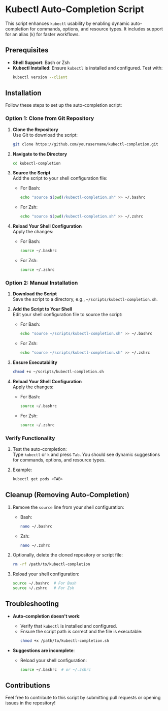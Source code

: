 
# Kubectl Auto-Completion Script

This script enhances `kubectl` usability by enabling dynamic auto-completion for commands, options, and resource types. It includes support for an alias (`k`) for faster workflows.

## Prerequisites

- **Shell Support**: Bash or Zsh
- **Kubectl Installed**: Ensure `kubectl` is installed and configured. Test with:
  ```bash
  kubectl version --client
  ```

## Installation

Follow these steps to set up the auto-completion script:

### Option 1: Clone from Git Repository

1. **Clone the Repository**  
   Use Git to download the script:
   ```bash
   git clone https://github.com/yourusername/kubectl-completion.git
   ```

2. **Navigate to the Directory**  
   ```bash
   cd kubectl-completion
   ```

3. **Source the Script**  
   Add the script to your shell configuration file:

   - For Bash:
     ```bash
     echo "source $(pwd)/kubectl-completion.sh" >> ~/.bashrc
     ```
   - For Zsh:
     ```bash
     echo "source $(pwd)/kubectl-completion.sh" >> ~/.zshrc
     ```

4. **Reload Your Shell Configuration**  
   Apply the changes:
   - For Bash:
     ```bash
     source ~/.bashrc
     ```
   - For Zsh:
     ```bash
     source ~/.zshrc
     ```

### Option 2: Manual Installation

1. **Download the Script**  
   Save the script to a directory, e.g., `~/scripts/kubectl-completion.sh`.

2. **Add the Script to Your Shell**  
   Edit your shell configuration file to source the script:
   - For Bash:
     ```bash
     echo "source ~/scripts/kubectl-completion.sh" >> ~/.bashrc
     ```
   - For Zsh:
     ```bash
     echo "source ~/scripts/kubectl-completion.sh" >> ~/.zshrc
     ```

3. **Ensure Executability**  
   ```bash
   chmod +x ~/scripts/kubectl-completion.sh
   ```

4. **Reload Your Shell Configuration**  
   Apply the changes:
   - For Bash:
     ```bash
     source ~/.bashrc
     ```
   - For Zsh:
     ```bash
     source ~/.zshrc
     ```

### Verify Functionality

1. Test the auto-completion:  
   Type `kubectl` or `k` and press `Tab`. You should see dynamic suggestions for commands, options, and resource types.

2. Example:  
   ```bash
   kubectl get pods <TAB>
   ```

## Cleanup (Removing Auto-Completion)

1. Remove the `source` line from your shell configuration:
   - Bash:
     ```bash
     nano ~/.bashrc
     ```
   - Zsh:
     ```bash
     nano ~/.zshrc
     ```

2. Optionally, delete the cloned repository or script file:
   ```bash
   rm -rf /path/to/kubectl-completion
   ```

3. Reload your shell configuration:
   ```bash
   source ~/.bashrc  # For Bash
   source ~/.zshrc   # For Zsh
   ```

## Troubleshooting

- **Auto-completion doesn't work**:  
  - Verify that `kubectl` is installed and configured.
  - Ensure the script path is correct and the file is executable:
    ```bash
    chmod +x /path/to/kubectl-completion.sh
    ```

- **Suggestions are incomplete**:  
  - Reload your shell configuration:
    ```bash
    source ~/.bashrc  # or ~/.zshrc
    ```

## Contributions

Feel free to contribute to this script by submitting pull requests or opening issues in the repository!
